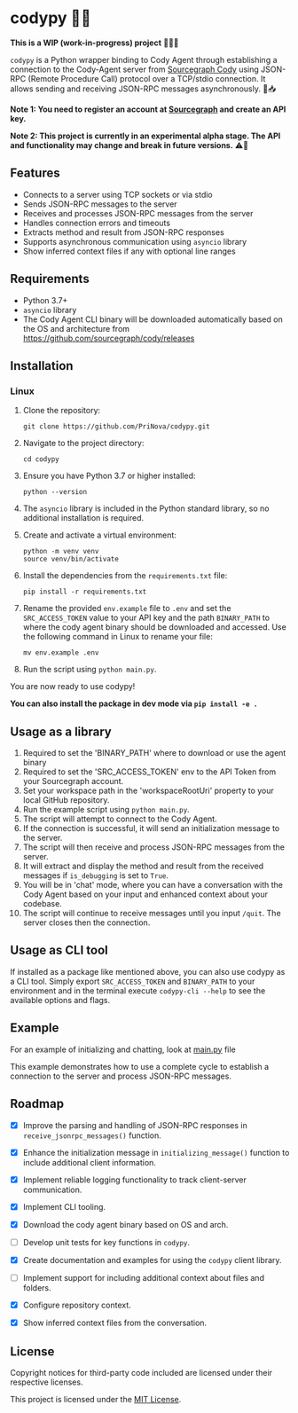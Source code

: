# codypy 🐍🤖

**This is a WIP (work-in-progress) project** 🚧👷‍♂️


`codypy` is a Python wrapper binding to Cody Agent through establishing a connection to the Cody-Agent server from [Sourcegraph Cody](https://github.com/sourcegraph/cody) using JSON-RPC (Remote Procedure Call) protocol over a TCP/stdio connection. It allows sending and receiving JSON-RPC messages asynchronously. 📨📥

**Note 1: You need to register an account at [Sourcegraph](https://sourcegraph.com/) and create an API key.**

**Note 2: This project is currently in an experimental alpha stage. The API and functionality may change and break in future versions.** ⚠️🔧



## Features

- Connects to a server using TCP sockets or via stdio
- Sends JSON-RPC messages to the server
- Receives and processes JSON-RPC messages from the server
- Handles connection errors and timeouts
- Extracts method and result from JSON-RPC responses
- Supports asynchronous communication using `asyncio` library
- Show inferred context files if any with optional line ranges

## Requirements

- Python 3.7+
- `asyncio` library
- The Cody Agent CLI binary will be downloaded automatically based on the OS and architecture from https://github.com/sourcegraph/cody/releases

## Installation
### Linux

1. Clone the repository:
   ```
   git clone https://github.com/PriNova/codypy.git
   ```

1. Navigate to the project directory:
   ```
   cd codypy
   ```

1. Ensure you have Python 3.7 or higher installed:
   ```
   python --version
   ```

1. The `asyncio` library is included in the Python standard library, so no additional installation is required.

1. Create and activate a virtual environment:
   ```
   python -m venv venv
   source venv/bin/activate
   ```

1. Install the dependencies from the `requirements.txt` file:
   ```
   pip install -r requirements.txt
   ```

1. Rename the provided `env.example` file to `.env` and set the `SRC_ACCESS_TOKEN` value to your API key and the path `BINARY_PATH` to where the cody agent binary should be downloaded and accessed. Use the following command in Linux to rename your file:
   ```
   mv env.example .env
   ```

1. Run the script using `python main.py`.

You are now ready to use codypy!

**You can also install the package in dev mode via `pip install -e .`**

## Usage as a library

1. Required to set the 'BINARY_PATH' where to download or use the agent binary
1. Required to set the 'SRC_ACCESS_TOKEN' env to the API Token from your Sourcegraph account.
1. Set your workspace path in the 'workspaceRootUri' property to your local GitHub repository.
1. Run the example script using `python main.py`.
1. The script will attempt to connect to the Cody Agent.
1. If the connection is successful, it will send an initialization message to the server.
1. The script will then receive and process JSON-RPC messages from the server.
1. It will extract and display the method and result from the received messages if `is_debugging` is set to `True`.
1. You will be in 'chat' mode, where you can have a conversation with the Cody Agent based on your input and enhanced context about your codebase.
1. The script will continue to receive messages until you input `/quit`. The server closes then the connection.

## Usage as CLI tool

If installed as a package like mentioned above, you can also use codypy as a CLI tool. Simply export `SRC_ACCESS_TOKEN` and `BINARY_PATH` to your environment and in the terminal execute `codypy-cli --help` to see the available options and flags.

## Example

For an example of initializing and chatting, look at [main.py](https://github.com/PriNova/codypy/blob/main/main.py) file

This example demonstrates how to use a complete cycle to establish a connection to the server and process JSON-RPC messages.

## Roadmap

- [x] Improve the parsing and handling of JSON-RPC responses in `receive_jsonrpc_messages()` function.
- [x] Enhance the initialization message in `initializing_message()` function to include additional client information.
- [x] Implement reliable logging functionality to track client-server communication.
- [x] Implement CLI tooling.
- [x] Download the cody agent binary based on OS and arch.
- [ ] Develop unit tests for key functions in `codypy`.
- [x] Create documentation and examples for using the `codypy` client library.
- [ ] Implement support for including additional context about files and folders.
- [x] Configure repository context.
- [x] Show inferred context files from the conversation.


## License

Copyright notices for third-party code included are licensed under their respective licenses.

This project is licensed under the [MIT License](LICENSE).

